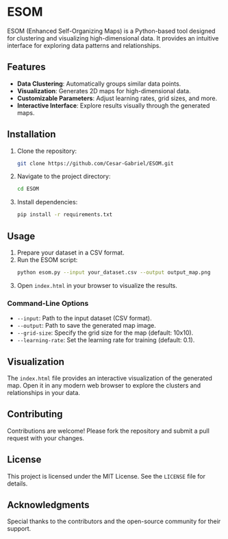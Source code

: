 # ESOM

ESOM (Enhanced Self-Organizing Maps) is a Python-based tool designed for clustering and visualizing high-dimensional data. It provides an intuitive interface for exploring data patterns and relationships.

## Features

- **Data Clustering**: Automatically groups similar data points.
- **Visualization**: Generates 2D maps for high-dimensional data.
- **Customizable Parameters**: Adjust learning rates, grid sizes, and more.
- **Interactive Interface**: Explore results visually through the generated maps.

## Installation

1. Clone the repository:
    ```bash
    git clone https://github.com/Cesar-Gabriel/ESOM.git
    ```
2. Navigate to the project directory:
    ```bash
    cd ESOM
    ```
3. Install dependencies:
    ```bash
    pip install -r requirements.txt
    ```

## Usage

1. Prepare your dataset in a CSV format.
2. Run the ESOM script:
    ```bash
    python esom.py --input your_dataset.csv --output output_map.png
    ```
3. Open `index.html` in your browser to visualize the results.

### Command-Line Options

- `--input`: Path to the input dataset (CSV format).
- `--output`: Path to save the generated map image.
- `--grid-size`: Specify the grid size for the map (default: 10x10).
- `--learning-rate`: Set the learning rate for training (default: 0.1).

## Visualization

The `index.html` file provides an interactive visualization of the generated map. Open it in any modern web browser to explore the clusters and relationships in your data.

## Contributing

Contributions are welcome! Please fork the repository and submit a pull request with your changes.

## License

This project is licensed under the MIT License. See the `LICENSE` file for details.

## Acknowledgments

Special thanks to the contributors and the open-source community for their support.
 

